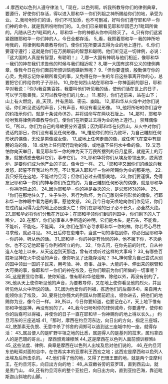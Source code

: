 .4 
摩西劝以色列人遵守律法 
1_「现在，以色列啊，听我所教导你们的律例典章，要遵行，好使你们存活，得以进入耶和华－你们列祖之神所赐给你们的地，承受为业。 2_我吩咐你们的话，你们不可加添，也不可删减，好叫你们遵守耶和华－你们神的命令，就是我所吩咐你们的。 3_你们已亲眼看见耶和华因巴力?毗珥所做的。凡随从巴力?毗珥的人，耶和华－你的神都从你中间除灭了。 4_只有你们这紧紧跟随耶和华－你们神的人，今日全都存活。 5_看，我照着耶和华－我的神所吩咐我的，将律例和典章教导你们，使你们在所要进去得为业的地上遵行。 6_你们要谨守遵行；这就是你们在万民眼前的智慧和聪明。他们听见这一切律例，必说：『这大国的人真是有智慧，有聪明！』 7_哪一大国有神明与他们相近，像耶和华－我们的神在我们求告他的时候与我们相近呢？ 8_哪一大国有这样公义的律例典章，像我今日在你们面前所颁训恼庖磺新煞呢？ 
9_「但你要谨慎，殷勤保守你的心灵，免得忘记你亲眼所看见的事，又免得在你一生的年日这些事离开你的心，总要把它们传给你的子子孙孙。 10_你在何烈山站在耶和华－你神面前的那日，耶和华对我说：『你为我召集百姓，我要叫他们听见我的话，使他们活在世上的日子，可以学习敬畏我，又可以教导他们的儿女。』 11_那时，你们近前来，站在山下；山上有火燃烧，直_天顶，并有黑暗、密云、幽暗。 12_耶和华从火焰中对你们说话，你们听见说话的声音，只有声音，却没有看见形像。 13_他将所吩咐你们当守的约指示你们，就是十条诫命(62)，并将诫命写在两块石版上。 14_那时，耶和华吩咐我将律例典章教导你们，使你们在所要过去得为业的地上遵行。」 
禁拜偶像 
15_「所以，你们为自己的缘故要分外谨慎；因为耶和华在何烈山，从火中对你们说话的那日，你们没有看见任何形像。 16_惟恐你们的行为败坏，为自己雕刻任何形状的偶像，无论是男像或女像， 17_或地上任何走兽的像，或任何飞在空中有翅膀的鸟的像， 18_或地上任何爬行动物的像，或地底下任何水中鱼的像。 19_又恐怕你向天举目，看见耶和华－你的神为天下万民所摆列的日月星辰，就是天上的万象，就被诱惑去敬拜它们，事奉它们。 20_耶和华将你们从埃及带领出来，脱离铁炉，是要你们成为他产业的子民，像今日一样。 
21_「耶和华又因你们的缘故向我发怒，起誓不容我过约旦河，不让我进入耶和华－你神所赐你为业的那美地。 22_我只好死在这地，不能过约旦河；但你们必过去得那美地。 23_你们要谨慎，免得忘记耶和华－你们的神与你们所立的约，为自己雕刻任何形状的偶像，就是耶和华－你神所禁止的， 24_因为耶和华－你的神是吞灭的火，是忌邪(63)的神。 
25_「你们在那地住久了，生子生孙，若行为败坏，为自己雕刻任何形状的偶像，行耶和华－你神眼中看为恶的事，惹他发怒， 26_我今日唿天唤地向你们作见证，你们在过约旦河得为业的地上必迅速灭亡！你们在那地的日子必不长久，必全然灭绝。 27_耶和华必将你们分散在万民中；在耶和华领你们到的列国中，你们剩下的人丁稀少。 28_在那Y，你们必事奉人手所造的神明，它们是木头，是石头，不能看，不能听，不能吃，不能闻。 29_你们在那Y必寻求耶和华－你的神。你若尽心尽性寻求他，就必寻见。 30_日后你在患难中，当这一切的事临到你，你必归回耶和华－你的神，听从他的话。 31_耶和华－你的神是有怜悯的神，他不撇下你，不灭绝你，也不忘记他起誓与你列祖所立的约。 
32_「你去问，在你先前的时代，自从神造人在地上以来，从天这边到天那边，曾有过或听过这样的大事吗？ 33_有哪些百姓听见神在火中说话的声音，像你听见了还能存活呢？ 34_神何曾为自己尝试从别的国中领出一国的子民来，用考验、神、奇事、战争、大能的手、伸出来的膀臂和大可畏的事，像耶和华－你们的神在埃及，在你们眼前为你们所做的一切事呢？ 35_这是要显给你看，使你知道，惟有耶和华他是神，除他以外，再没有别的了。 36_他从天上使你听见他的声音，为要教导你，又在地上使你看见他的烈火，并且听见他从火中所说的话。 37_因为他爱你的列祖，拣选他们的后裔(64)，亲自用大能领你出了埃及， 38_要将比你强大的列国从你面前赶出，领你进去，把他们的地赐你为业，像今日一样。 39_所以，今日你要知道，也要记在心Y，天上地下惟有耶和华他是神，再没有别的了。 40_我今日吩咐你的律例诫命，你要遵守，使你和你的后裔可以得福，并使你的日子一直在耶和华－你神赐你的地上得以长久。」 
约旦河东的三座逃城 
41_「那时，摩西在约旦河东边，向日出的方向，指定三座城， 42_使那素无仇恨、无意中杀了邻舍的词郑可以逃到这三座城中的一座，就得存活： 43_属吕便人的是旷野平坦之地的比悉，属迦得人的是基列的拉末，属玛拿西人的是巴珊的哥兰。」 
摩西颁焉竦穆煞 
44_这是摩西在以色列人面前颁训穆煞ā 45_这些法度、律例、典章是摩西在以色列人出埃及后对他们说的， 46_在约旦河东伯毗珥对面的谷中，在住希实本的亚摩利王西宏之地；这西宏是摩西和以色列人出埃及后所击杀的。 47_他们得了他的地，又得了巴珊王噩的地，就是两个亚摩利王，在约旦河东，向日出方向的地： 48_从亚嫩谷旁的亚罗珥，直到西云山，就是黑门山， 49_还有约旦河东的整个亚拉巴，向日出方向，直到亚拉巴海，靠近毗斯迦山斜坡的山脚。 
.